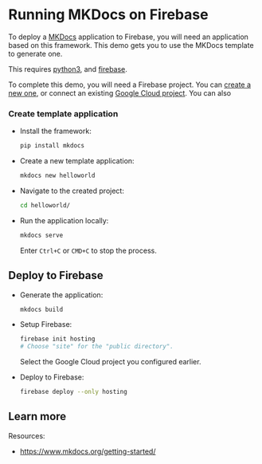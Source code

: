 # Running MKDocs on Firebase

To deploy a [MKDocs](https://www.mkdocs.org/) application to Firebase, you will need an application
based on this framework. This demo gets you to use the MKDocs template to generate one. 

This requires [python3](https://cloud.google.com/python/docs/setup), and [firebase](https://cloud.google.com/firestore/docs/client/get-firebase).



To complete this demo, you will need a Firebase project.
You can [create a new one](https://console.firebase.google.com/u/0/?pli=1), or connect an existing [Google Cloud project](https://cloud.google.com/firestore/docs/client/get-firebase). You can also 


### Create template application


* Install the framework:

    ```bash
    pip install mkdocs
    ```

* Create a new template application:

    ```bash
    mkdocs new helloworld
    ```




* Navigate to the created project:

    ```bash
    cd helloworld/
    ```

* Run the application locally:

    ```bash
    mkdocs serve
    ```

    

    Enter `Ctrl+C` or `CMD+C` to stop the process.




## Deploy to Firebase

* Generate the application: 

    ```bash
    mkdocs build
    ```

* Setup Firebase: 

    ```bash
    firebase init hosting
    # Choose "site" for the "public directory".
    ```

    Select the Google Cloud project you configured earlier.

* Deploy to Firebase: 

    ```bash
    firebase deploy --only hosting
    ```



## Learn more

Resources: 

- https://www.mkdocs.org/getting-started/
